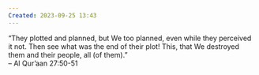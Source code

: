 ```yaml
---
Created: 2023-09-25 13:43
---
```

“They plotted and planned, but We too planned, even while they perceived it not. Then see what was the end of their plot! This, that We destroyed them and their people, all (of them).”  
– Al Qur’aan 27:50-51
